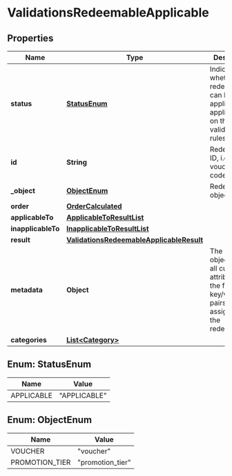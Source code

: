 

# ValidationsRedeemableApplicable


## Properties

| Name | Type | Description | Notes |
|------------ | ------------- | ------------- | -------------|
|**status** | [**StatusEnum**](#StatusEnum) | Indicates whether the redeemable can be applied or not applied based on the validation rules. |  |
|**id** | **String** | Redeemable ID, i.e. the voucher code. |  |
|**_object** | [**ObjectEnum**](#ObjectEnum) | Redeemable&#39;s object type. |  |
|**order** | [**OrderCalculated**](OrderCalculated.md) |  |  [optional] |
|**applicableTo** | [**ApplicableToResultList**](ApplicableToResultList.md) |  |  [optional] |
|**inapplicableTo** | [**InapplicableToResultList**](InapplicableToResultList.md) |  |  [optional] |
|**result** | [**ValidationsRedeemableApplicableResult**](ValidationsRedeemableApplicableResult.md) |  |  |
|**metadata** | **Object** | The metadata object stores all custom attributes in the form of key/value pairs assigned to the redeemable. |  [optional] |
|**categories** | [**List&lt;Category&gt;**](Category.md) |  |  [optional] |



## Enum: StatusEnum

| Name | Value |
|---- | -----|
| APPLICABLE | &quot;APPLICABLE&quot; |



## Enum: ObjectEnum

| Name | Value |
|---- | -----|
| VOUCHER | &quot;voucher&quot; |
| PROMOTION_TIER | &quot;promotion_tier&quot; |



